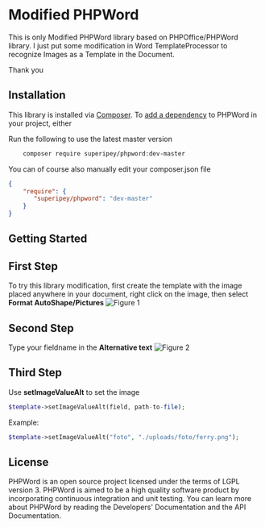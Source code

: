 # Modified PHPWord

This is only Modified PHPWord library based on PHPOffice/PHPWord library. I just put some modification in Word TemplateProcessor to recognize Images as a Template in the Document.

Thank you

## Installation
This library is installed via [Composer](https://getcomposer.org/).
To [add a dependency](https://getcomposer.org/doc/04-schema.md#package-links>) to PHPWord in your project, either

Run the following to use the latest master version
```sh
    composer require superipey/phpword:dev-master
```
You can of course also manually edit your composer.json file
```json
{
    "require": {
       "superipey/phpword": "dev-master"
    }
}
```

## Getting Started
First Step
-------
To try this library modification, first create the template with the image placed anywhere in your document, right click on the image, then select **Format AutoShape/Pictures**
![Figure 1](https://uymikg.bn1303.livefilestore.com/y4mpp0pGKTovYVCBRtu5jGJifUJtgu3iNjn0gvEnackzvYnlau-I9J2xhNDcQgvg5oKSACYGAyXGLj5drcLc2MsaQ5UiAruq_ui5VW7X6pUBOSNf-_1Vch68MfV_hRDo2pxrvI7JHY6XFdcHDEklfWgPduzVeRYANnw98blAWIYXY4BMrRrQXAmuaRYxS6NP3y1WMiCibZPC-63Y_FPyGQy7w?width=660&height=371&cropmode=none "Figure 1")

Second Step
-------
Type your fieldname in the **Alternative text**
![Figure 2](https://vcmikg.bn1303.livefilestore.com/y4mT5pV8FNSwsyN6YLfv0rSl3-aiF66-ncFYfISlICokoa76uZ-sbYAZnnNZ9MJpthW3XnuiH4bjjVJlatM5tEpOMzGcOgFtFEbGJm8KNC6GMQocfjUbfsK7QwVwIOg9iWFj0zadiTb-JadgdyyhMB0asydmUI3A4yTRIWFuAmQJ3ik6822YB0nmPqeSzUwcCv5FmkQDt_iuyOzKZJy2nxMWA?width=586&height=660&cropmode=none "Figure 2")

Third Step
-------
Use **setImageValueAlt** to set the image
```php
$template->setImageValueAlt(field, path-to-file);
```
Example:
```php
$template->setImageValueAlt("foto", "./uploads/foto/ferry.png");
```

## License

PHPWord is an open source project licensed under the terms of LGPL version 3. PHPWord is aimed to be a high quality software product by incorporating continuous integration and unit testing. You can learn more about PHPWord by reading the Developers' Documentation and the API Documentation.
